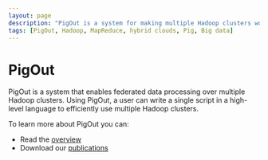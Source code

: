 ```yaml
---
layout: page
description: "PigOut is a system for making multiple Hadoop clusters work together."
tags: [PigOut, Hadoop, MapReduce, hybrid clouds, Pig, Big data]
---
```


PigOut
===

PigOut is a system that enables federated data processing over multiple Hadoop
clusters. Using PigOut, a user can write a single script in a high-level 
language to efficiently use multiple Hadoop clusters. 

To learn more about PigOut you can:

 * Read the [overview](/overview/)
 * Download our [publications](pubs)
